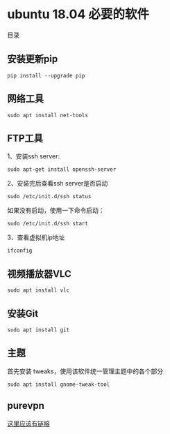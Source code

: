 # ubuntu 18.04 必要的软件

目录
## 安装更新pip
	pip install --upgrade pip

## 网络工具
	sudo apt install net-tools
## FTP工具
1、安装ssh server:

	sudo apt-get install openssh-server

2、安装完后查看ssh server是否启动

	sudo /etc/init.d/ssh status

如果没有启动，使用一下命令启动：

	sudo /etc/init.d/ssh start

3、查看虚拟机ip地址

	ifconfig
## 视频播放器VLC
	sudo apt install vlc
## 安装Git
	sudo apt install git
## 主题

首先安装 tweaks，使用该软件统一管理主题中的各个部分

	sudo apt install gnome-tweak-tool 

## purevpn

[这里应该有链接](这里应该有链接)